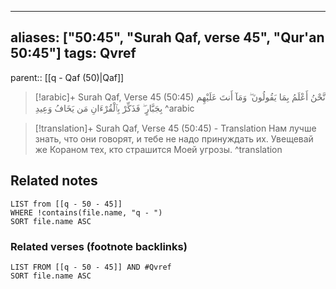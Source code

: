 
---
aliases: ["50:45", "Surah Qaf, verse 45", "Qur'an 50:45"]
tags: Qvref
---

parent:: [[q - Qaf (50)|Qaf]]

> [!arabic]+ Surah Qaf, Verse 45 (50:45)
> <span class="quran-arabic">نَّحْنُ أَعْلَمُ بِمَا يَقُولُونَ ۖ وَمَآ أَنتَ عَلَيْهِم بِجَبَّارٍ ۖ فَذَكِّرْ بِٱلْقُرْءَانِ مَن يَخَافُ وَعِيدِ</span>
^arabic

> [!translation]+ Surah Qaf, Verse 45 (50:45) - Translation
> Нам лучше знать, что они говорят, и тебе не надо принуждать их. Увещевай же Кораном тех, кто страшится Моей угрозы.
^translation



## Related notes
```dataview
LIST from [[q - 50 - 45]]
WHERE !contains(file.name, "q - ")
SORT file.name ASC
```

### Related verses (footnote backlinks)
```dataview
LIST FROM [[q - 50 - 45]] AND #Qvref
SORT file.name ASC
```

